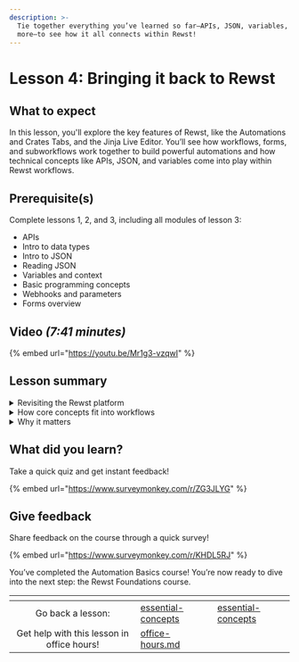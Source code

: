 ```yaml
---
description: >-
  Tie together everything you’ve learned so far—APIs, JSON, variables, and
  more—to see how it all connects within Rewst!
---
```


# Lesson 4: Bringing it back to Rewst

## What to expect

In this lesson, you'll explore the key features of Rewst, like the Automations and Crates Tabs, and the Jinja Live Editor. You’ll see how workflows, forms, and subworkflows work together to build powerful automations and how technical concepts like APIs, JSON, and variables come into play within Rewst workflows.

## Prerequisite(s)&#x20;

Complete lessons 1, 2, and 3, including all modules of lesson 3:

* APIs
* Intro to data types
* Intro to JSON
* Reading JSON
* Variables and context
* Basic programming concepts
* Webhooks and parameters
* Forms overview

## Video _(7:41 minutes)_

{% embed url="https://youtu.be/Mr1g3-vzqwI" %}

## Lesson summary

<details>

<summary>Revisiting the Rewst platform</summary>

Rewst’s **Automations Tab** is where you create and manage workflows that automate tasks and processes:

* **Workflows**: Step-by-step instructions that run automations.
* **Forms**: Collect data and trigger workflows.
* **Crates**: Pre-built workflows to get started quickly and boost ROI.

The **Tools Tab** includes the **Jinja Live Editor**, where you can practice working with JSON data and test expressions before using them in workflows.

</details>

<details>

<summary>How core concepts fit into workflows</summary>

The technical concepts you’ve learned—like APIs, JSON, variables, and webhooks—power Rewst workflows.

Example: In a new hire onboarding workflow:

* A form triggers the workflow.
* An API call creates the new hire’s account.
* Data is stored in **context variables** for later use.
* A **subworkflow** assigns permissions based on the employee’s role.

</details>

<details>

<summary>Why it matters</summary>

Understanding how these concepts connect makes Rewst more approachable and helps you build scalable, adaptable automations. These tools let you streamline complex processes while keeping workflows dynamic and reusable.

</details>



## What did you learn?&#x20;

Take a quick quiz and get instant feedback!

{% embed url="https://www.surveymonkey.com/r/ZG3JLYG" %}

## Give feedback&#x20;

Share feedback on the course through a quick survey!

{% embed url="https://www.surveymonkey.com/r/KHDL5RJ" %}

You’ve completed the Automation Basics course! You’re now ready to dive into the next step: the Rewst Foundations course.&#x20;

<table data-card-size="large" data-column-title-hidden data-view="cards" data-full-width="false"><thead><tr><th align="center"></th><th data-type="content-ref"></th><th data-hidden data-card-target data-type="content-ref"></th></tr></thead><tbody><tr><td align="center">Go back a lesson: </td><td><a href="essential-concepts/">essential-concepts</a></td><td><a href="essential-concepts/">essential-concepts</a></td></tr><tr><td align="center">Get help with this lesson in office hours!</td><td><a href="../office-hours.md">office-hours.md</a></td><td></td></tr></tbody></table>
